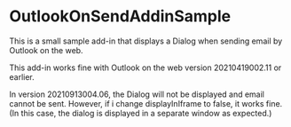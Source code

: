 # OutlookOnSendAddinSample
This is a small sample add-in that displays a Dialog when sending email by Outlook on the web.

This add-in works fine with Outlook on the web version 20210419002.11 or earlier.

In version 20210913004.06, the Dialog will not be displayed and email cannot be sent.
However, if i change displayInIframe to false, it works fine. 
(In this case, the dialog is displayed in a separate window as expected.)